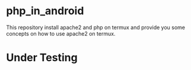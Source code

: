 # php_in_android
This repository install apache2 and php on termux and provide you some concepts on how to use apache2 on termux.

# Under Testing
